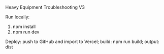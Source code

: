 Heavy Equipment Troubleshooting V3

Run locally:
1. npm install
2. npm run dev

Deploy: push to GitHub and import to Vercel; build: npm run build; output: dist
